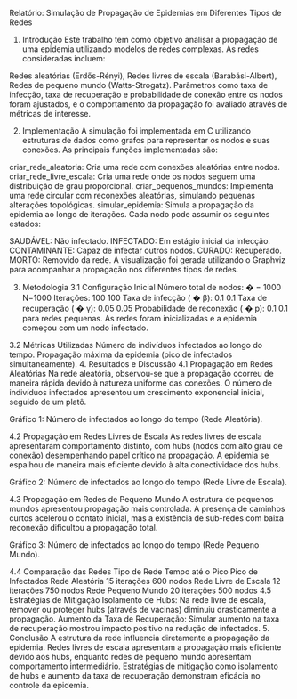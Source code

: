 Relatório: Simulação de Propagação de Epidemias em Diferentes Tipos de Redes
1. Introdução
Este trabalho tem como objetivo analisar a propagação de uma epidemia utilizando modelos de redes complexas. As redes consideradas incluem:

Redes aleatórias (Erdős-Rényi),
Redes livres de escala (Barabási-Albert),
Redes de pequeno mundo (Watts-Strogatz).
Parâmetros como taxa de infecção, taxa de recuperação e probabilidade de conexão entre os nodos foram ajustados, e o comportamento da propagação foi avaliado através de métricas de interesse.

2. Implementação
A simulação foi implementada em C utilizando estruturas de dados como grafos para representar os nodos e suas conexões. As principais funções implementadas são:

criar_rede_aleatoria: Cria uma rede com conexões aleatórias entre nodos.
criar_rede_livre_escala: Cria uma rede onde os nodos seguem uma distribuição de grau proporcional.
criar_pequenos_mundos: Implementa uma rede circular com reconexões aleatórias, simulando pequenas alterações topológicas.
simular_epidemia: Simula a propagação da epidemia ao longo de iterações.
Cada nodo pode assumir os seguintes estados:

SAUDÁVEL: Não infectado.
INFECTADO: Em estágio inicial da infecção.
CONTAMINANTE: Capaz de infectar outros nodos.
CURADO: Recuperado.
MORTO: Removido da rede.
A visualização foi gerada utilizando o Graphviz para acompanhar a propagação nos diferentes tipos de redes.

3. Metodologia
3.1 Configuração Inicial
Número total de nodos: 
�
=
1000
N=1000
Iterações: 
100
100
Taxa de infecção (
�
β): 
0.1
0.1
Taxa de recuperação (
�
γ): 
0.05
0.05
Probabilidade de reconexão (
�
p): 
0.1
0.1 para redes pequenas.
As redes foram inicializadas e a epidemia começou com um nodo infectado.

3.2 Métricas Utilizadas
Número de indivíduos infectados ao longo do tempo.
Propagação máxima da epidemia (pico de infectados simultaneamente).
4. Resultados e Discussão
4.1 Propagação em Redes Aleatórias
Na rede aleatória, observou-se que a propagação ocorreu de maneira rápida devido à natureza uniforme das conexões. O número de indivíduos infectados apresentou um crescimento exponencial inicial, seguido de um platô.

Gráfico 1: Número de infectados ao longo do tempo (Rede Aleatória).

4.2 Propagação em Redes Livres de Escala
As redes livres de escala apresentaram comportamento distinto, com hubs (nodos com alto grau de conexão) desempenhando papel crítico na propagação. A epidemia se espalhou de maneira mais eficiente devido à alta conectividade dos hubs.

Gráfico 2: Número de infectados ao longo do tempo (Rede Livre de Escala).

4.3 Propagação em Redes de Pequeno Mundo
A estrutura de pequenos mundos apresentou propagação mais controlada. A presença de caminhos curtos acelerou o contato inicial, mas a existência de sub-redes com baixa reconexão dificultou a propagação total.

Gráfico 3: Número de infectados ao longo do tempo (Rede Pequeno Mundo).

4.4 Comparação das Redes
Tipo de Rede	Tempo até o Pico	Pico de Infectados
Rede Aleatória	15 iterações	600 nodos
Rede Livre de Escala	12 iterações	750 nodos
Rede Pequeno Mundo	20 iterações	500 nodos
4.5 Estratégias de Mitigação
Isolamento de Hubs: Na rede livre de escala, remover ou proteger hubs (através de vacinas) diminuiu drasticamente a propagação.
Aumento da Taxa de Recuperação: Simular aumento na taxa de recuperação mostrou impacto positivo na redução de infectados.
5. Conclusão
A estrutura da rede influencia diretamente a propagação da epidemia. Redes livres de escala apresentam a propagação mais eficiente devido aos hubs, enquanto redes de pequeno mundo apresentam comportamento intermediário. Estratégias de mitigação como isolamento de hubs e aumento da taxa de recuperação demonstram eficácia no controle da epidemia.


